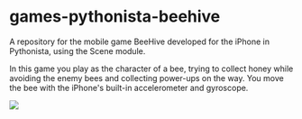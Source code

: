 # games-pythonista-beehive
A repository for the mobile game BeeHive developed for the iPhone in Pythonista, using the Scene module. 

In this game you play as the character of a bee, trying to collect honey while avoiding the enemy bees and collecting power-ups on the way. You move the bee with the iPhone's built-in accelerometer and gyroscope. 


![](BeeHive_GIF_1.gif)

